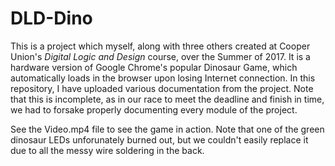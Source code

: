 # DLD-Dino
This is a project which myself, along with three others created at Cooper Union's *Digital Logic and Design* course, over the Summer of 2017.  It is a hardware version of Google Chrome's popular Dinosaur Game, which automatically loads in the browser upon losing Internet connection.  In this repository, I have uploaded various documentation from the project.  Note that this is incomplete, as in our race to meet the deadline and finish in time, we had to forsake properly documenting every module of the project.

See the Video.mp4 file to see the game in action.  Note that one of the green dinosaur LEDs unforunately burned out, but we couldn't easily replace it due to all the messy wire soldering in the back.
